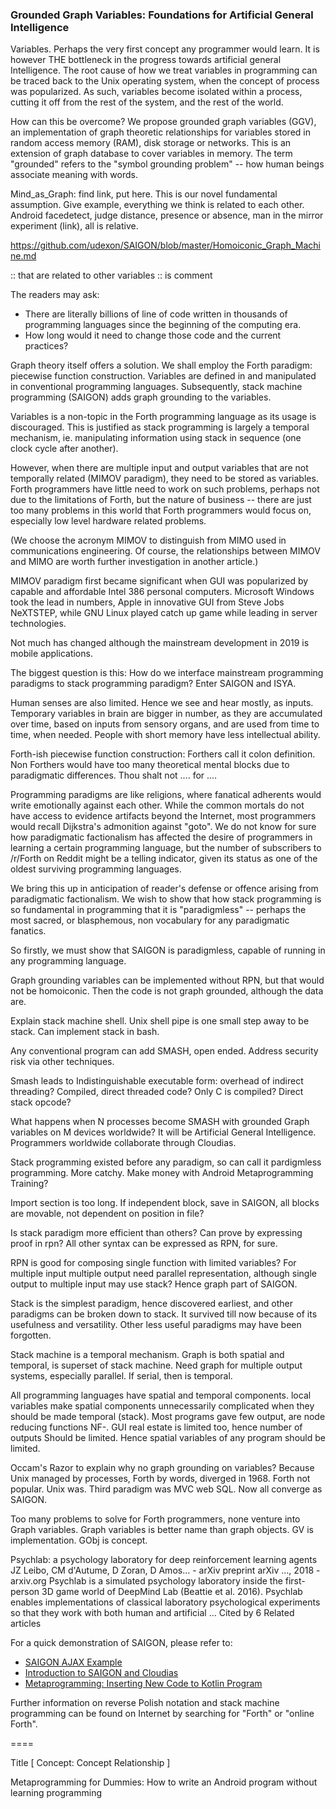 ### Grounded Graph Variables: Foundations for Artificial General Intelligence

Variables. Perhaps the very first concept any programmer would learn. It is however THE bottleneck in the progress towards artificial general Intelligence. The root cause of how we treat variables in programming can be traced back to the Unix operating system, when the concept of process was popularized. As such, variables become isolated within a process, cutting it off from the rest of the system, and the rest of the world.

How can this be overcome? We propose grounded graph variables (GGV), an implementation of graph theoretic relationships for variables stored in random access memory (RAM), disk storage or networks. This is an extension of graph database to cover variables in memory. The term "grounded" refers to the "symbol grounding problem" -- how human beings associate meaning with words.

Mind_as_Graph: find link, put here. This is our novel fundamental assumption. Give example, everything we think is related to each other. Android facedetect, judge distance, presence or absence, man in the mirror experiment (link), all is relative.

https://github.com/udexon/SAIGON/blob/master/Homoiconic_Graph_Machine.md

:: that are related to other variables 
:: is comment

The readers may ask: 

- There are literally billions of line of code written in thousands of programming languages since the beginning of the computing era. 
- How long would it need to change those code and the current practices?

Graph theory itself offers a solution. We shall employ the Forth paradigm: piecewise function construction. Variables are defined in and manipulated in conventional programming languages. Subsequently, stack machine programming (SAIGON) adds graph grounding to the variables. 

Variables is a non-topic in the Forth programming language as its usage is discouraged. This is justified as stack programming is largely a temporal mechanism, ie. manipulating information using stack in sequence (one clock cycle after another). 

However, when there are multiple input and output variables that are not temporally related (MIMOV paradigm), they need to be stored as variables. Forth programmers have little need to work on such problems, perhaps not due to the limitations of Forth, but the nature of business -- there are just too many problems in this world that Forth programmers would focus on, especially low level hardware related problems.

(We choose the acronym MIMOV to distinguish from MIMO used in communications engineering. Of course, the relationships between MIMOV and MIMO are worth further investigation in another article.)

MIMOV paradigm first became significant when GUI was popularized by capable and affordable Intel 386 personal computers. Microsoft Windows took the lead in numbers, Apple in innovative GUI from Steve Jobs NeXTSTEP, while GNU Linux played catch up game while leading in server technologies. 

Not much has changed although the mainstream development in 2019 is mobile applications.  

The biggest question is this: How do we interface mainstream programming paradigms to stack programming paradigm? Enter SAIGON and ISYA. 


Human senses are also limited. Hence we see and hear mostly, as inputs. Temporary variables in brain are bigger in number, as they are accumulated over time, based on inputs from sensory organs, and are used from time to time, when needed. People with short memory have less intellectual ability. 


Forth-ish piecewise function construction: Forthers call it colon definition. Non Forthers would have too many theoretical mental blocks due to paradigmatic differences. Thou shalt not .... for ....

Programming paradigms are like religions, where fanatical adherents would write emotionally against each other. While the common mortals do not have access to evidence artifacts beyond the Internet, most programmers would recall Dijkstra's admonition against "goto". We do not know for sure how paradigmatic factionalism has affected the desire of programmers in learning a certain programming language, but the number of subscribers to /r/Forth on Reddit might be a telling indicator, given its status as one of the oldest surviving programming languages. 

We bring this up in anticipation of reader's defense or offence arising from paradigmatic factionalism. We wish to show that how stack programming is so fundamental in programming that it is "paradigmless" -- perhaps the most sacred, or blasphemous, non vocabulary for any paradigmatic fanatics. 

So firstly, we must show that SAIGON is paradigmless, capable of running in any programming language. 

Graph grounding variables can be implemented without RPN, but that would not be homoiconic. Then the code is not graph grounded, although the data are. 

Explain stack machine shell. Unix shell pipe is one small step away to be stack. Can implement stack in bash. 

Any conventional program can add SMASH, open ended. Address security risk via other techniques. 

Smash leads to Indistinguishable executable form: overhead of indirect threading? Compiled, direct threaded code? Only C is compiled? Direct stack opcode? 


What happens when N processes become SMASH with grounded Graph variables on M devices worldwide? It will be Artificial General Intelligence. Programmers worldwide collaborate through Cloudias. 




Stack programming existed before any paradigm, so can call it pardigmless programming. More catchy. Make money with Android Metaprogramming Training?

Import section is too long. If independent block, save in SAIGON, all blocks are movable, not dependent on position in file? 

Is stack paradigm more efficient than others? Can prove by expressing proof in rpn? All other syntax can be expressed as RPN, for sure.

RPN is good for composing single function with limited variables? For multiple input multiple output need parallel representation, although single output to multiple input may use stack? Hence graph part of SAIGON. 

Stack is the simplest paradigm, hence discovered earliest, and other paradigms can be broken down to stack. It survived till now because of its usefulness and versatility. Other less useful paradigms may have been forgotten. 

Stack machine is a temporal mechanism. Graph is both spatial and temporal, is superset of stack machine. Need graph for multiple output systems, especially parallel. If serial, then is temporal. 

All programming languages have spatial and temporal components. local variables make spatial components unnecessarily complicated when they should be made temporal (stack). Most programs gave few output, are node reducing functions NF-. GUI real estate is limited too, hence number of outputs Should be limited. Hence spatial variables of any program should be limited. 


Occam's Razor to explain why no graph grounding on variables? Because Unix managed by processes, Forth by words, diverged in 1968. Forth not popular. Unix was. Third paradigm was MVC web SQL. Now all converge as SAIGON. 

Too many problems to solve for Forth programmers, none venture into Graph variables. Graph variables is better name than graph objects. GV is implementation. GObj is concept. 

Psychlab: a psychology laboratory for deep reinforcement learning agents
JZ Leibo, CM d'Autume, D Zoran, D Amos… - arXiv preprint arXiv …, 2018 - arxiv.org
Psychlab is a simulated psychology laboratory inside the first-person 3D game world of DeepMind Lab (Beattie et al. 2016). Psychlab enables implementations of classical laboratory psychological experiments so that they work with both human and artificial …
Cited by 6 Related articles   

For a quick demonstration of SAIGON, please refer to:

- [SAIGON AJAX Example](http://5gl.epizy.com/nsm/fgl.html)
- [Introduction to SAIGON and Cloudias](https://github.com/udexon/SAIGON)
- [Metaprogramming: Inserting New Code to Kotlin Program](https://github.com/udexon/SAIGON/blob/master/S_insert.md)

Further information on reverse Polish notation and stack machine programming can be found on Internet by searching for "Forth" or "online Forth".

====

Title [ Concept: Concept Relationship ]

Metaprogramming for Dummies: How to write an Android program without learning programming
